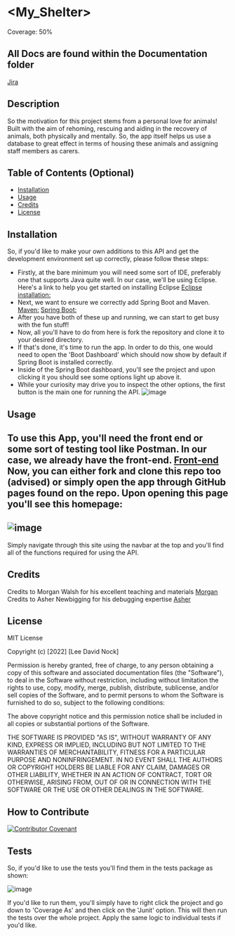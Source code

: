 # <My_Shelter>

Coverage: 50%

All Docs are found within the Documentation folder
---
[Jira](https://supercreativename.atlassian.net/jira/software/projects/AS/boards/2/roadmap)

## Description

So the motivation for this project stems from a personal love for animals! Built with the aim of rehoming, 
rescuing and aiding in the recovery of animals, both physically and mentally. So, the app itself helps us 
use a database to great effect in terms of housing these animals and assigning staff members as carers.

## Table of Contents (Optional)

- [Installation](#installation)
- [Usage](#usage)
- [Credits](#credits)
- [License](#license)

## Installation

So, if you'd like to make your own additions to this API and get the development environment set up correctly, please follow these steps:
- Firstly, at the bare minimum you will need some sort of IDE, preferably one that supports Java quite well. In our case, we'll be using
  Eclipse. Here's a link to help you get started on installing Eclipse [Eclipse installation:](https://www.eclipse.org/downloads/packages/installer)
- Next, we want to ensure we correctly add Spring Boot and Maven. [Maven:](https://www.java.com/download/ie_manual.jsp) [Spring Boot:](https://docs.spring.io/spring-boot/docs/current/reference/html/getting-started.html)
- After you have both of these up and running, we can start to get busy with the fun stuff!
- Now, all you'll have to do from here is fork the repository and clone it to your desired directory.
- If that's done, it's time to run the app. In order to do this, one would need to open the 'Boot Dashboard' which should now show by default if Spring Boot is installed correctly.
- Inside of the Spring Boot dashboard, you'll see the project and upon clicking it you should see some options light up above it.
- While your curiosity may drive you to inspect the other options, the first button is the main one for running the API. ![image](https://user-images.githubusercontent.com/84280851/165960962-94a19d03-a2f2-4e65-a58b-221858706bb9.png)

## Usage

To use this App, you'll need the front end or some sort of testing tool like Postman.
In our case, we already have the front-end. [Front-end](https://github.com/Lee0997/my_shelter_front)
Now, you can either fork and clone this repo too (advised) or simply open the app through GitHub pages found on the repo.
Upon opening this page you'll see this homepage:
---
![image](https://user-images.githubusercontent.com/84280851/165961559-dad3ed8c-a04c-4858-8c4a-e04f1de5e4fe.png)
---
Simply navigate through this site using the navbar at the top and you'll find all of the functions required for using the API.

## Credits

Credits to Morgan Walsh for his excellent teaching and materials [Morgan](https://github.com/MrWalshyType2)
Credits to Asher Newbigging for his debugging expertise [Asher](https://github.com/AJQNewbigging)

## License

MIT License

Copyright (c) [2022] [Lee David Nock]

Permission is hereby granted, free of charge, to any person obtaining a copy
of this software and associated documentation files (the "Software"), to deal
in the Software without restriction, including without limitation the rights
to use, copy, modify, merge, publish, distribute, sublicense, and/or sell
copies of the Software, and to permit persons to whom the Software is
furnished to do so, subject to the following conditions:

The above copyright notice and this permission notice shall be included in all
copies or substantial portions of the Software.

THE SOFTWARE IS PROVIDED "AS IS", WITHOUT WARRANTY OF ANY KIND, EXPRESS OR
IMPLIED, INCLUDING BUT NOT LIMITED TO THE WARRANTIES OF MERCHANTABILITY,
FITNESS FOR A PARTICULAR PURPOSE AND NONINFRINGEMENT. IN NO EVENT SHALL THE
AUTHORS OR COPYRIGHT HOLDERS BE LIABLE FOR ANY CLAIM, DAMAGES OR OTHER
LIABILITY, WHETHER IN AN ACTION OF CONTRACT, TORT OR OTHERWISE, ARISING FROM,
OUT OF OR IN CONNECTION WITH THE SOFTWARE OR THE USE OR OTHER DEALINGS IN THE
SOFTWARE.

## How to Contribute

[![Contributor Covenant](https://img.shields.io/badge/Contributor%20Covenant-2.1-4baaaa.svg)](code_of_conduct.md)

## Tests

So, if you'd like to use the tests you'll find them in the tests package as shown:

![image](https://user-images.githubusercontent.com/84280851/165963689-d8c7fbf6-c15d-4934-8604-79d07dbd3689.png)

If you'd like to run them, you'll simply have to right click the project and go down to 'Coverage As' and then click on the 'Junit' option.
This will then run the tests over the whole project. Apply the same logic to individual tests if you'd like.
